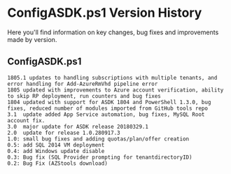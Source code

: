 # ConfigASDK.ps1 Version History
Here you'll find information on key changes, bug fixes and improvements made by version.

## ConfigASDK.ps1

    1805.1 updates to handling subscriptions with multiple tenants, and error handling for Add-AzureRmVhd pipeline error
    1805 updated with improvements to Azure account verification, ability to skip RP deployment, run counters and bug fixes
    1804 updated with support for ASDK 1804 and PowerShell 1.3.0, bug fixes, reduced number of modules imported from GitHub tools repo
    3.1  update added App Service automation, bug fixes, MySQL Root account fix.
    3.0  major update for ASDK release 20180329.1
    2.0  update for release 1.0.280917.3 
    1.0: small bug fixes and adding quotas/plan/offer creation
    0.5: add SQL 2014 VM deployment
    0.4: add Windows update disable
    0.3: Bug fix (SQL Provider prompting for tenantdirectoryID)
    0.2: Bug Fix (AZStools download)